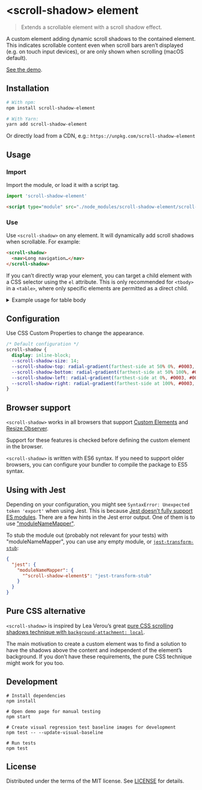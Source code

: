 # &lt;scroll-shadow&gt; element

> Extends a scrollable element with a scroll shadow effect.

A custom element adding dynamic scroll shadows to the contained element.
This indicates scrollable content even when scroll bars aren’t displayed
(e.g. on touch input devices), or are only shown when scrolling (macOS default).

[See the demo](https://ingmarh.github.io/scroll-shadow-element/demo/).

## Installation

```bash
# With npm:
npm install scroll-shadow-element

# With Yarn:
yarn add scroll-shadow-element
```

Or directly load from a CDN, e.g.: `https://unpkg.com/scroll-shadow-element`

## Usage

### Import

Import the module, or load it with a script tag.

```js
import 'scroll-shadow-element'
```

```html
<script type="module" src="./node_modules/scroll-shadow-element/scroll-shadow-element.js"></script>
```

### Use

Use `<scroll-shadow>` on any element. It will dynamically add scroll
shadows when scrollable. For example:

```html
<scroll-shadow>
  <nav>Long navigation…</nav>
</scroll-shadow>
```

If you can’t directly wrap your element, you can target a child element with a
CSS selector using the `el` attribute. This is only recommended for `<tbody>`
in a `<table>`, where only specific elements are permitted as a direct child.

<details><summary>Example usage for table body</summary>

```html
<scroll-shadow el="tbody">
  <table>
    <thead>
      <tr>
        <th>User ID</th>
        <th>Full name</th>
      </tr>
    </thead>
    <tbody>
      <tr>
        <td>1</td>
        <td>John Doe</td>
      </tr>
      <tr>
        <td>2</td>
        <td>Jane Doe</td>
      </tr>
      <tr>
        <td>3</td>
        <td>Carl Example</td>
      </tr>
    </tbody>
    <tfoot>
      <tr>
        <td colspan="2">Only tbody will have scroll shadows.</td>
      </tr>
    </tfoot>
  </table>
</scroll-shadow>
```

</details>



## Configuration

Use CSS Custom Properties to change the appearance.

```css
/* Default configuration */
scroll-shadow {
  display: inline-block;
  --scroll-shadow-size: 14;
  --scroll-shadow-top: radial-gradient(farthest-side at 50% 0%, #0003, #0000);
  --scroll-shadow-bottom: radial-gradient(farthest-side at 50% 100%, #0003, #0000);
  --scroll-shadow-left: radial-gradient(farthest-side at 0%, #0003, #0000);
  --scroll-shadow-right: radial-gradient(farthest-side at 100%, #0003, #0000);
}
```

## Browser support

`<scroll-shadow>` works in all browsers that support [Custom
Elements][custom-elementsv1] and [Resize Observer][resizeobserver].

Support for these features is checked before defining the custom element in the
browser.

`<scroll-shadow>` is written with ES6 syntax. If you need to support older
browsers, you can configure your bundler to compile the package to ES5 syntax.

## Using with Jest

Depending on your configuration, you might see `SyntaxError: Unexpected token
'export'` when using Jest. This is because [Jest doesn’t fully support ES
modules][jest-esm]. There are a few hints in the Jest error output. One of them
is to use ["moduleNameMapper"][jest-modulenamemapper].

To stub the module out (probably not relevant for your tests) with
"moduleNameMapper", you can use any empty module, or
[`jest-transform-stub`][jest-transform-stub]:

```json
{
  "jest": {
    "moduleNameMapper": {
      "^scroll-shadow-element$": "jest-transform-stub"
    }
  }
}
```

## Pure CSS alternative

`<scroll-shadow>` is inspired by Lea Verou’s great [pure CSS scrolling shadows
technique with `background-attachment: local`][pure-css-alternative].

The main motivation to create a custom element was to find a solution to have
the shadows above the content and independent of the element’s background. If
you don’t have these requirements, the pure CSS technique might work for you
too.

## Development

```
# Install dependencies
npm install

# Open demo page for manual testing
npm start

# Create visual regression test baseline images for development
npm test -- --update-visual-baseline

# Run tests
npm test
```

## License

Distributed under the terms of the MIT license. See [LICENSE](LICENSE) for details.

[custom-elementsv1]: https://caniuse.com/custom-elementsv1
[resizeobserver]: https://caniuse.com/resizeobserver
[pure-css-alternative]: https://lea.verou.me/2012/04/background-attachment-local/
[jest-esm]: https://jestjs.io/docs/ecmascript-modules
[jest-modulenamemapper]: https://jestjs.io/docs/configuration#modulenamemapper-objectstring-string--arraystring
[jest-transform-stub]: https://www.npmjs.com/package/jest-transform-stub
